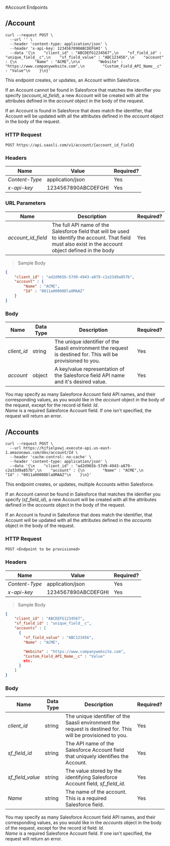 #Account Endpoints

## /Account

```shell
curl --request POST \
  --url '' \
  --header 'content-type: application/json' \
  --header 'x-api-key: 1234567890ABCDEFGHI' \
  --data '{\n    "client_id" : "ABCDEFG1234567",\n    "sf_field_id" : "unique_field__c",\n    "sf_field_value" : "ABC123456",\n    "account" : {\n        "Name" : "ACME",\n\n        "Website" : "https://www.companywebsite.com",\n        "Custom_Field_API_Name__c" : "Value"\n    }\n}'
```

This endpoint creates, or updates, an Account within Salesforce.

If an Account cannot be found in Salesforce that matches the idenifier you specify (*account_id_field*), a new Account will be created with all the attributes defined in the *account* object in the body of the request.

If an Account is found in Salesforce that does match the identifier, that Account will be updated with all the attributes defined in the *account* object in the body of the request.

### HTTP Request

`POST https://api.saasli.com/v1/account/{account_id_field}`

### Headers

Name | Value | Required?
--------- | ------- | --------- 
*Content-Type* | application/json | Yes
*x-api-key* |  1234567890ABCDEFGHI | Yes

### URL Parameters

Name | Description | Required?
--------- | ------- | --------- 
*account_id_field* | The full API name of the Salesforce field that will be used to identify the account. That field must also exist in the account object defined in the body | Yes

> Sample Body

```json
{
    "client_id" : "ad2d965b-57d9-4943-a879-c2a33d9a857b",
    "account" : {
        "Name" : "ACME",
        "Id" : "0011a00000DlaOMAAZ"
    }
}
```


### Body

Name | Data Type | Description | Required?
--------- | --------- | ----------- | --------- 
*client_id* | string | The unique identifier of the Saasli environment the request is destined for. This will be provisioned to you. | Yes
*account* | object | A key/value representation of the Salesforce field API name and it's desired value. | Yes

<aside class="notice">
You may specify as many Salesforce Account field API names, and their corresponding values, as you would like in the <i>account</i> object in the body of the request, except for the record id field: <i>Id</i>.
</aside>
<aside class="warning">
<i>Name</i> is a required Salesforce Account field. If one isn't specified, the request will return an error.
<!--If one isn't specified, the newly created Account will have the name 'Unspecified'.-->
</aside>



## /Accounts

```shell
curl --request POST \
  --url https://hjfielpxwj.execute-api.us-east-1.amazonaws.com/dev/account/Id \
  --header 'cache-control: no-cache' \
  --header 'content-type: application/json' \
  --data '{\n    "client_id" : "ad2d965b-57d9-4943-a879-c2a33d9a857b",\n    "account" : {\n        "Name" : "ACME",\n        "Id" : "0011a00000DlaOMAAZ"\n    }\n}'
```

This endpoint creates, or updates, multiple Accounts within Salesforce.

If an Account cannot be found in Salesforce that matches the idenifier you specify (*sf_field_id*), a new Account will be created with all the attributes defined in the *accounts* object in the body of the request.

If an Account is found in Salesforce that does match the identifier, that Account will be updated with all the attributes defined in the *accounts* object in the body of the request.

### HTTP Request

`POST <Endpoint to be provisioned>`

### Headers

Name | Value | Required?
--------- | ------- | --------- 
*Content-Type* | application/json | Yes
*x-api-key* |  1234567890ABCDEFGHI | Yes

> Sample Body

```json
{
    "client_id" : "ABCDEFG1234567",
    "sf_field_id" : "unique_field__c",
    "accounts" : [
      {
        "sf_field_value" : "ABC123456",
        "Name" : "ACME",

        "Website" : "https://www.companywebsite.com",
        "Custom_Field_API_Name__c" : "Value"
        etc.
      }
    ]
}
```

### Body

Name | Data Type | Description | Required?
--------- | --------- | ----------- | --------- 
*client_id* | string | The unique identifier of the Saasli environment the request is destined for. This will be provisioned to you. | Yes
*sf_field_id* | string | The API name of the Salesforce Account field that uniquely identifies the Account. | Yes
*sf_field_value* | string | The value stored by the identifying Salesforce Account field, *sf_field_id*. | Yes
*Name* | string | The name of the account. This is a required Salesforce field. | Yes

<aside class="notice">
You may specify as many Salesforce Account field API names, and their corresponding values, as you would like in the <i>accounts</i> object in the body of the request, except for the record id field: <i>Id</i>.
</aside>
<aside class="warning">
<i>Name</i> is a required Salesforce Account field. If one isn't specified, the request will return an error.
<!--If one isn't specified, the newly created Account will have the name 'Unspecified'.-->
</aside>